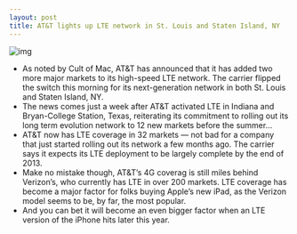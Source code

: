 ```yaml
---
layout: post
title: AT&T lights up LTE network in St. Louis and Staten Island, NY
---
```

![img](http://media.idownloadblog.com/wp-content/uploads/2012/04/ATT-4G-LTE-banner.jpg)
* As noted by Cult of Mac, AT&T has announced that it has added two more major markets to its high-speed LTE network. The carrier flipped the switch this morning for its next-generation network in both St. Louis and Staten Island, NY.
* The news comes just a week after AT&T activated LTE in Indiana and Bryan-College Station, Texas, reiterating its commitment to rolling out its long term evolution network to 12 new markets before the summer…
* AT&T now has LTE coverage in 32 markets — not bad for a company that just started rolling out its network a few months ago. The carrier says it expects its LTE deployment to be largely complete by the end of 2013.
* Make no mistake though, AT&T’s 4G coverag is still miles behind Verizon’s, who currently has LTE in over 200 markets. LTE coverage has become a major factor for folks buying Apple’s new iPad, as the Verizon model seems to be, by far, the most popular.
* And you can bet it will become an even bigger factor when an LTE version of the iPhone hits later this year.

